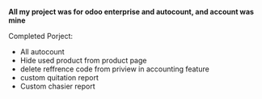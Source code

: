 **All my project was for odoo enterprise and autocount, and account was mine**

Completed Porject:
- All autocount
- Hide used product from product page
- delete reffrence code from priview in accounting feature
- custom quitation report
- Custom chasier report 
